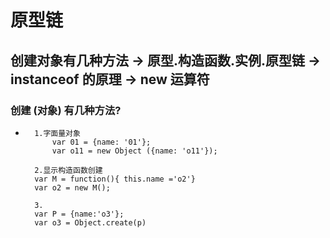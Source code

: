 # 原型链

## 创建对象有几种方法 -> 原型.构造函数.实例.原型链  ->  instanceof 的原理   ->  new 运算符

### 创建 (对象) 有几种方法?
*       1.字面量对象
            var 01 = {name: '01'};
            var o11 = new Object ({name: 'o11'});
        
        2.显示构造函数创建
        var M = function(){ this.name ='o2'}
        var o2 = new M();

        3.
        var P = {name:'o3'};
        var o3 = Object.create(p)
